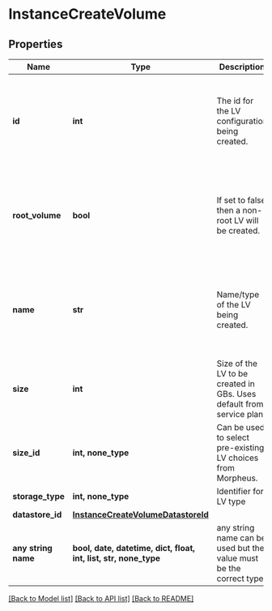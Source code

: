 # InstanceCreateVolume


## Properties
Name | Type | Description | Notes
------------ | ------------- | ------------- | -------------
**id** | **int** | The id for the LV configuration being created. | [optional]  if omitted the server will use the default value of -1
**root_volume** | **bool** | If set to false then a non-root LV will be created. | [optional]  if omitted the server will use the default value of True
**name** | **str** | Name/type of the LV being created. | [optional]  if omitted the server will use the default value of "root"
**size** | **int** | Size of the LV to be created in GBs.  Uses default from service plan. | [optional] 
**size_id** | **int, none_type** | Can be used to select pre-existing LV choices from Morpheus. | [optional] 
**storage_type** | **int, none_type** | Identifier for LV type | [optional] 
**datastore_id** | [**InstanceCreateVolumeDatastoreId**](InstanceCreateVolumeDatastoreId.md) |  | [optional] 
**any string name** | **bool, date, datetime, dict, float, int, list, str, none_type** | any string name can be used but the value must be the correct type | [optional]

[[Back to Model list]](../README.md#documentation-for-models) [[Back to API list]](../README.md#documentation-for-api-endpoints) [[Back to README]](../README.md)


